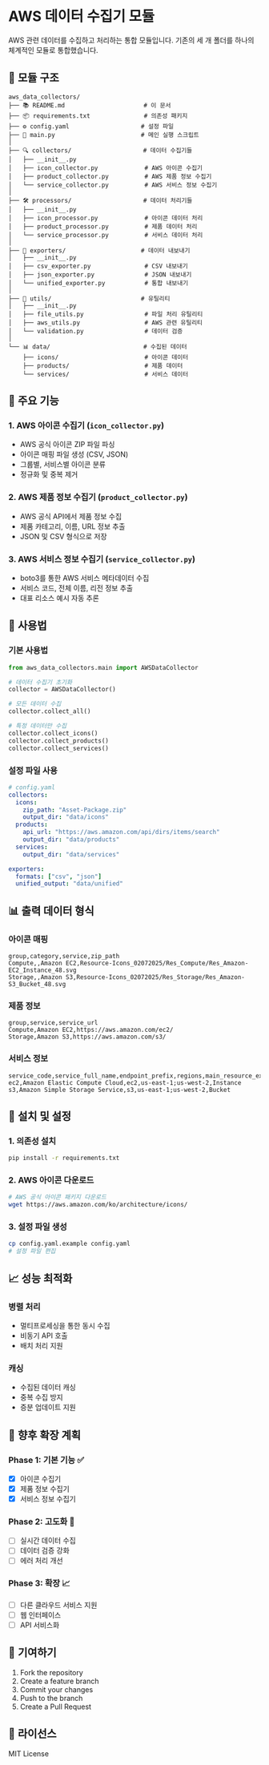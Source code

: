 # AWS 데이터 수집기 모듈

AWS 관련 데이터를 수집하고 처리하는 통합 모듈입니다. 기존의 세 개 폴더를 하나의 체계적인 모듈로 통합했습니다.

## 📁 **모듈 구조**

```
aws_data_collectors/
├── 📚 README.md                      # 이 문서
├── 📦 requirements.txt               # 의존성 패키지
├── ⚙️ config.yaml                    # 설정 파일
├── 🚀 main.py                        # 메인 실행 스크립트
│
├── 🔍 collectors/                    # 데이터 수집기들
│   ├── __init__.py
│   ├── icon_collector.py             # AWS 아이콘 수집기
│   ├── product_collector.py          # AWS 제품 정보 수집기
│   └── service_collector.py          # AWS 서비스 정보 수집기
│
├── 🛠️ processors/                    # 데이터 처리기들
│   ├── __init__.py
│   ├── icon_processor.py             # 아이콘 데이터 처리
│   ├── product_processor.py          # 제품 데이터 처리
│   └── service_processor.py          # 서비스 데이터 처리
│
├── 💾 exporters/                     # 데이터 내보내기
│   ├── __init__.py
│   ├── csv_exporter.py               # CSV 내보내기
│   ├── json_exporter.py              # JSON 내보내기
│   └── unified_exporter.py           # 통합 내보내기
│
├── 🔧 utils/                         # 유틸리티
│   ├── __init__.py
│   ├── file_utils.py                 # 파일 처리 유틸리티
│   ├── aws_utils.py                  # AWS 관련 유틸리티
│   └── validation.py                 # 데이터 검증
│
└── 📊 data/                          # 수집된 데이터
    ├── icons/                        # 아이콘 데이터
    ├── products/                     # 제품 데이터
    └── services/                     # 서비스 데이터
```

## 🎯 **주요 기능**

### **1. AWS 아이콘 수집기 (`icon_collector.py`)**
- AWS 공식 아이콘 ZIP 파일 파싱
- 아이콘 매핑 파일 생성 (CSV, JSON)
- 그룹별, 서비스별 아이콘 분류
- 정규화 및 중복 제거

### **2. AWS 제품 정보 수집기 (`product_collector.py`)**
- AWS 공식 API에서 제품 정보 수집
- 제품 카테고리, 이름, URL 정보 추출
- JSON 및 CSV 형식으로 저장

### **3. AWS 서비스 정보 수집기 (`service_collector.py`)**
- boto3를 통한 AWS 서비스 메타데이터 수집
- 서비스 코드, 전체 이름, 리전 정보 추출
- 대표 리소스 예시 자동 추론

## 🚀 **사용법**

### **기본 사용법**
```python
from aws_data_collectors.main import AWSDataCollector

# 데이터 수집기 초기화
collector = AWSDataCollector()

# 모든 데이터 수집
collector.collect_all()

# 특정 데이터만 수집
collector.collect_icons()
collector.collect_products()
collector.collect_services()
```

### **설정 파일 사용**
```yaml
# config.yaml
collectors:
  icons:
    zip_path: "Asset-Package.zip"
    output_dir: "data/icons"
  products:
    api_url: "https://aws.amazon.com/api/dirs/items/search"
    output_dir: "data/products"
  services:
    output_dir: "data/services"

exporters:
  formats: ["csv", "json"]
  unified_output: "data/unified"
```

## 📊 **출력 데이터 형식**

### **아이콘 매핑**
```csv
group,category,service,zip_path
Compute,,Amazon EC2,Resource-Icons_02072025/Res_Compute/Res_Amazon-EC2_Instance_48.svg
Storage,,Amazon S3,Resource-Icons_02072025/Res_Storage/Res_Amazon-S3_Bucket_48.svg
```

### **제품 정보**
```csv
group,service,service_url
Compute,Amazon EC2,https://aws.amazon.com/ec2/
Storage,Amazon S3,https://aws.amazon.com/s3/
```

### **서비스 정보**
```csv
service_code,service_full_name,endpoint_prefix,regions,main_resource_example
ec2,Amazon Elastic Compute Cloud,ec2,us-east-1;us-west-2,Instance
s3,Amazon Simple Storage Service,s3,us-east-1;us-west-2,Bucket
```

## 🔧 **설치 및 설정**

### **1. 의존성 설치**
```bash
pip install -r requirements.txt
```

### **2. AWS 아이콘 다운로드**
```bash
# AWS 공식 아이콘 패키지 다운로드
wget https://aws.amazon.com/ko/architecture/icons/
```

### **3. 설정 파일 생성**
```bash
cp config.yaml.example config.yaml
# 설정 파일 편집
```

## 📈 **성능 최적화**

### **병렬 처리**
- 멀티프로세싱을 통한 동시 수집
- 비동기 API 호출
- 배치 처리 지원

### **캐싱**
- 수집된 데이터 캐싱
- 중복 수집 방지
- 증분 업데이트 지원

## 🔮 **향후 확장 계획**

### **Phase 1: 기본 기능** ✅
- [x] 아이콘 수집기
- [x] 제품 정보 수집기
- [x] 서비스 정보 수집기

### **Phase 2: 고도화** 🔄
- [ ] 실시간 데이터 수집
- [ ] 데이터 검증 강화
- [ ] 에러 처리 개선

### **Phase 3: 확장** 📈
- [ ] 다른 클라우드 서비스 지원
- [ ] 웹 인터페이스
- [ ] API 서비스화

## 🤝 **기여하기**

1. Fork the repository
2. Create a feature branch
3. Commit your changes
4. Push to the branch
5. Create a Pull Request

## 📄 **라이선스**

MIT License
